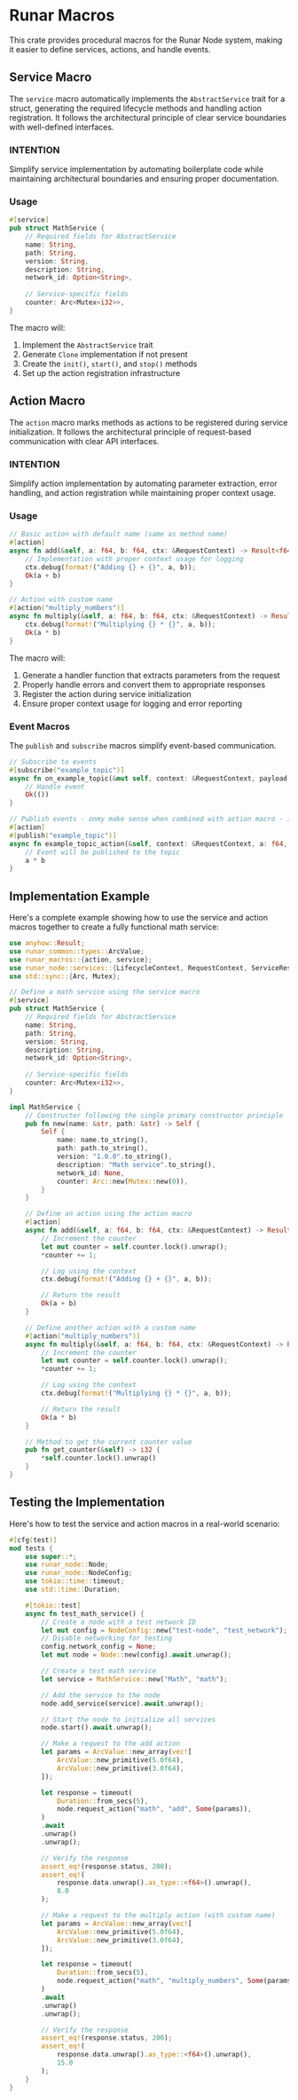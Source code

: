 # Runar Macros

This crate provides procedural macros for the Runar Node system, making it easier to define services, actions, and handle events.

## Service Macro
The `service` macro automatically implements the `AbstractService` trait for a struct, generating the required lifecycle methods and handling action registration. It follows the architectural principle of clear service boundaries with well-defined interfaces.

### INTENTION
Simplify service implementation by automating boilerplate code while maintaining architectural boundaries and ensuring proper documentation.

### Usage

```rust
#[service]
pub struct MathService {
    // Required fields for AbstractService
    name: String,
    path: String,
    version: String,
    description: String,
    network_id: Option<String>,
    
    // Service-specific fields
    counter: Arc<Mutex<i32>>,
}
```

The macro will:
1. Implement the `AbstractService` trait
2. Generate `Clone` implementation if not present
3. Create the `init()`, `start()`, and `stop()` methods
4. Set up the action registration infrastructure

## Action Macro

The `action` macro marks methods as actions to be registered during service initialization. It follows the architectural principle of request-based communication with clear API interfaces.

### INTENTION
Simplify action implementation by automating parameter extraction, error handling, and action registration while maintaining proper context usage.

### Usage

```rust
// Basic action with default name (same as method name)
#[action]
async fn add(&self, a: f64, b: f64, ctx: &RequestContext) -> Result<f64> {
    // Implementation with proper context usage for logging
    ctx.debug(format!("Adding {} + {}", a, b));
    Ok(a + b)
}

// Action with custom name
#[action("multiply_numbers")]
async fn multiply(&self, a: f64, b: f64, ctx: &RequestContext) -> Result<f64> {
    ctx.debug(format!("Multiplying {} * {}", a, b));
    Ok(a * b)
}
```

The macro will:
1. Generate a handler function that extracts parameters from the request
2. Properly handle errors and convert them to appropriate responses
3. Register the action during service initialization
4. Ensure proper context usage for logging and error reporting

### Event Macros
The `publish` and `subscribe` macros simplify event-based communication.

```rust
// Subscribe to events
#[subscribe("example_topic")]
async fn on_example_topic(&mut self, context: &RequestContext, payload: ArcValue) -> Result<()> {
    // Handle event
    Ok(())
}

// Publish events - onmy make sense when combined with action macro - it will fire an event with the result of the action
#[action]
#[publish("example_topic")]
async fn example_topic_action(&self, context: &RequestContext, a: f64, b: f64) -> f64 {
    // Event will be published to the topic
    a * b
}
```

## Implementation Example

Here's a complete example showing how to use the service and action macros together to create a fully functional math service:

```rust
use anyhow::Result;
use runar_common::types::ArcValue;
use runar_macros::{action, service};
use runar_node::services::{LifecycleContext, RequestContext, ServiceResponse};
use std::sync::{Arc, Mutex};

// Define a math service using the service macro
#[service]
pub struct MathService {
    // Required fields for AbstractService
    name: String,
    path: String,
    version: String,
    description: String,
    network_id: Option<String>,
    
    // Service-specific fields
    counter: Arc<Mutex<i32>>,
}

impl MathService {
    // Constructor following the single primary constructor principle
    pub fn new(name: &str, path: &str) -> Self {
        Self {
            name: name.to_string(),
            path: path.to_string(),
            version: "1.0.0".to_string(),
            description: "Math service".to_string(),
            network_id: None,
            counter: Arc::new(Mutex::new(0)),
        }
    }

    // Define an action using the action macro
    #[action]
    async fn add(&self, a: f64, b: f64, ctx: &RequestContext) -> Result<f64> {
        // Increment the counter
        let mut counter = self.counter.lock().unwrap();
        *counter += 1;

        // Log using the context
        ctx.debug(format!("Adding {} + {}", a, b));

        // Return the result
        Ok(a + b)
    }

    // Define another action with a custom name
    #[action("multiply_numbers")]
    async fn multiply(&self, a: f64, b: f64, ctx: &RequestContext) -> Result<f64> {
        // Increment the counter
        let mut counter = self.counter.lock().unwrap();
        *counter += 1;

        // Log using the context
        ctx.debug(format!("Multiplying {} * {}", a, b));

        // Return the result
        Ok(a * b)
    }

    // Method to get the current counter value
    pub fn get_counter(&self) -> i32 {
        *self.counter.lock().unwrap()
    }
}
```

## Testing the Implementation

Here's how to test the service and action macros in a real-world scenario:

```rust
#[cfg(test)]
mod tests {
    use super::*;
    use runar_node::Node;
    use runar_node::NodeConfig;
    use tokio::time::timeout;
    use std::time::Duration;

    #[tokio::test]
    async fn test_math_service() {
        // Create a node with a test network ID
        let mut config = NodeConfig::new("test-node", "test_network");
        // Disable networking for testing
        config.network_config = None;
        let mut node = Node::new(config).await.unwrap();

        // Create a test math service
        let service = MathService::new("Math", "math");

        // Add the service to the node
        node.add_service(service).await.unwrap();

        // Start the node to initialize all services
        node.start().await.unwrap();

        // Make a request to the add action
        let params = ArcValue::new_array(vec![
            ArcValue::new_primitive(5.0f64),
            ArcValue::new_primitive(3.0f64),
        ]);

        let response = timeout(
            Duration::from_secs(5),
            node.request_action("math", "add", Some(params)),
        )
        .await
        .unwrap()
        .unwrap();

        // Verify the response
        assert_eq!(response.status, 200);
        assert_eq!(
            response.data.unwrap().as_type::<f64>().unwrap(),
            8.0
        );

        // Make a request to the multiply action (with custom name)
        let params = ArcValue::new_array(vec![
            ArcValue::new_primitive(5.0f64),
            ArcValue::new_primitive(3.0f64),
        ]);

        let response = timeout(
            Duration::from_secs(5),
            node.request_action("math", "multiply_numbers", Some(params)),
        )
        .await
        .unwrap()
        .unwrap();

        // Verify the response
        assert_eq!(response.status, 200);
        assert_eq!(
            response.data.unwrap().as_type::<f64>().unwrap(),
            15.0
        );
    }
}
```
 